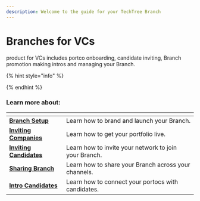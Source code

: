 ```yaml
---
description: Welcome to the guide for your TechTree Branch
---
```


# Branches for VCs

product for VCs includes portco onboarding, candidate inviting, Branch promotion making intros and managing your Branch.

{% hint style="info" %}

{% endhint %}

### Learn more about:

<table data-view="cards"><thead><tr><th></th><th></th></tr></thead><tbody><tr><td><strong></strong><a href="branch-setup.md"><strong>Branch Setup</strong></a><strong></strong></td><td>Learn how to brand and launch your Branch.</td></tr><tr><td><strong></strong><a href="inviting-companies.md"><strong>Inviting Companies</strong></a><strong></strong></td><td>Learn how to get your portfolio live.</td></tr><tr><td><strong></strong><a href="inviting-candidates.md"><strong>Inviting Candidates</strong></a><strong></strong></td><td>Learn how to invite your network to join your Branch. </td></tr><tr><td><strong></strong><a href="sharing-branch.md"><strong>Sharing Branch</strong></a><strong></strong></td><td>Learn how to share your Branch across your channels.</td></tr><tr><td><strong></strong><a href="inviting-candidates.md"><strong>Intro Candidates</strong></a><strong></strong></td><td>Learn how to connect your portocs with candidates.</td></tr></tbody></table>

